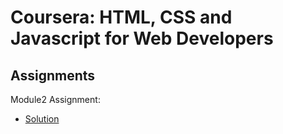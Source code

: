 # Coursera: HTML, CSS and Javascript for Web Developers
## Assignments
Module2 Assignment:
- [Solution](http://127.0.0.1:5500/index.html)

